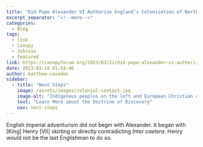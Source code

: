 ```yaml
---
title: "Did Pope Alexander VI Authorize England’s Colonization of North America?"
excerpt_separator: "<!--more-->"
categories:
  - Blog
tags:
  - link
  - Canopy
  - Johnson
  - featured
link: https://canopyforum.org/2023/03/21/did-pope-alexander-vi-authorize-englands-colonization-of-north-america/
date: 2023-03-18 01:54:46
author: matthew-cavedon
sidebar:
  - title: "Next Steps"
    image: /assets/images/colonial-contact.jpg
    image-alt: "Indigenous peoples on the left and European Christian colonizers on the right planting a cross. In the middle is Mother Earth."
    text: "Learn More about the Doctrine of Discovery"
    nav: next-steps 
---
```

English imperial adventurism did not begin with Alexander. It began with [King] Henry [VII] skirting or directly contradicting *Inter caetera*. Henry would not be the last Englishman to do so.